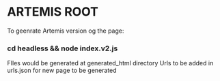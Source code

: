 # ARTEMIS ROOT

To geenrate Artemis version og the page:
  ### cd headless && node index.v2.js

FIles would be generated at generated_html directory
Urls to be added in urls.json for new page to be generated
